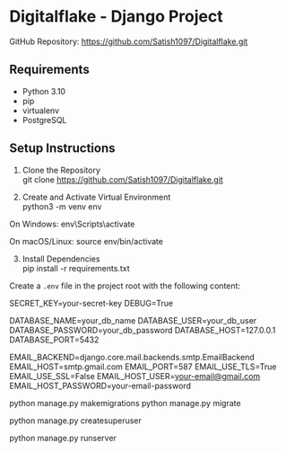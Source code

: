# Digitalflake - Django Project

GitHub Repository: https://github.com/Satish1097/Digitalflake.git

## Requirements  
- Python 3.10  
- pip  
- virtualenv  
- PostgreSQL  

## Setup Instructions  

1. Clone the Repository  
git clone https://github.com/Satish1097/Digitalflake.git


2. Create and Activate Virtual Environment  
python3 -m venv env

On Windows:
env\Scripts\activate

On macOS/Linux:
source env/bin/activate

3. Install Dependencies  
pip install -r requirements.txt

Create a `.env` file in the project root with the following content:  

SECRET_KEY=your-secret-key
DEBUG=True

DATABASE_NAME=your_db_name
DATABASE_USER=your_db_user
DATABASE_PASSWORD=your_db_password
DATABASE_HOST=127.0.0.1
DATABASE_PORT=5432

EMAIL_BACKEND=django.core.mail.backends.smtp.EmailBackend
EMAIL_HOST=smtp.gmail.com
EMAIL_PORT=587
EMAIL_USE_TLS=True
EMAIL_USE_SSL=False
EMAIL_HOST_USER=your-email@gmail.com
EMAIL_HOST_PASSWORD=your-email-password

python manage.py makemigrations
python manage.py migrate

python manage.py createsuperuser

python manage.py runserver


